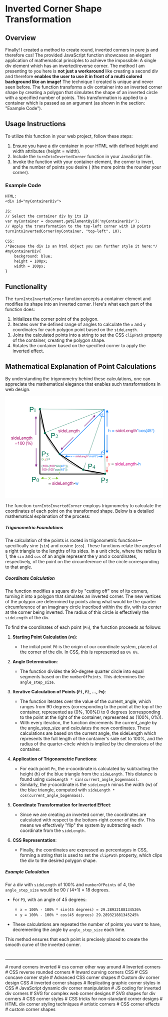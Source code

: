 # Inverted Corner Shape Transformation

## Overview
Finally! I created a method to create round, inverted corners in pure js and therefore css!
The provided JavaScript function showcases an elegant application of mathematical principles to achieve the impossible: A single div element which has an inverted/reverse corner.
The method I am presenting to you here is **not just a workaround** like creating a second div and therefore **enables the user to use it in front of a multi colored background like an image!**
The technique I created is unique and never seen before. 
The function transforms a div container into an inverted corner shape by creating a polygon that simulates the shape of an inverted circle with a specified number of points. This transformation is applied to a container which is passed as an argument (as shown in the section: "Example Code").


## Usage Instructions
To utilize this function in your web project, follow these steps:
1. Ensure you have a div container in your HTML with defined height and width attributes (height = width).
2. Include the `turnIntoInvertedCorner` function in your JavaScript file.
3. Invoke the function with your container element, the corner to invert, and the number of points you desire (
    (the more points the rounder your corner).

### Example Code
```
HTML:
<div id="myContainerDiv">

JS:
// Select the container div by its ID
var myContainer = document.getElementById('myContainerDiv');
// Apply the transformation to the top-left corner with 10 points
turnIntoInvertedCorner(myContainer, "top-left", 10);

CSS:
/*Because the div is an html object you can further style it here:*/
#myContainerDiv{
    background: blue;
    height = 100px;
    width = 100px;
}
```

## Functionality
The `turnIntoInvertedCorner` function accepts a container element and modifies its shape into an inverted corner. Here's what each part of the function does:
1. Initializes the corner point of the polygon.
2. Iterates over the defined range of angles to calculate the `x` and `y` coordinates for each polygon point based on the `sideLength`.
3. Joins the calculated points into a string to set the CSS `clipPath` property of the container, creating the polygon shape.
4. Rotates the container based on the specified corner to apply the inverted effect.

## Mathematical Explanation of Point Calculations
By understanding the trigonometry behind these calculations, one can appreciate the mathematical elegance that enables such transformations in web design.

![Explanation](MathDrawing.jpeg)

The function `turnIntoInvertedCorner` employs trigonometry to calculate the coordinates of each point on the transformed shape. Below is a detailed mathematical explanation of the process:

##### Trigonometric Foundations
The calculation of the points is rooted in trigonometric functions—specifically sine (`sin`) and cosine (`cos`). These functions relate the angles of a right triangle to the lengths of its sides. In a unit circle, where the radius is 1, the `sin` and `cos` of an angle represent the y and x coordinates, respectively, of the point on the circumference of the circle corresponding to that angle.

##### Coordinate Calculation
The function modifies a square div by "cutting off" one of its corners, turning it into a polygon that simulates an inverted corner. The new vertices of the polygon are determined by points along what would be the quarter circumference of an imaginary circle inscribed within the div, with its center at the corner being inverted. The radius of this circle is effectively the `sideLength` of the div.

To find the coordinates of each point (`Pn`), the function proceeds as follows:

1. **Starting Point Calculation (`P0`)**:
   - The initial point `P0` is the origin of our coordinate system, placed at the corner of the div. In CSS, this is represented as `0% 0%`.

2. **Angle Determination**:
   - The function divides the 90-degree quarter circle into equal segments based on the `numberOfPoints`. This determines the `angle_step_size`.

3. **Iterative Calculation of Points (`P1`, `P2`, ..., `Pn`)**:
   - The function iterates over the value of the current_angle, which ranges from 90 degrees (corresponding to the point at the top of the container, represented as (0%, 100%)) to 0 degrees (corresponding to the point at the right of the container, represented as (100%, 0%)).
   - With every iteration, the function decrements the current_angle by the angle_step_size and calculates the new coordinates. These calculations are based on the current angle, the sideLength which represents the full length of the container's side set to 100%, and the radius of the quarter-circle which is implied by the dimensions of the container.

4. **Application of Trigonometric Functions**:
   - For each point `Pn`, the x-coordinate is calculated by subtracting the height (h) of the blue triangle from the `sideLength`. This distance is found using `sideLength * sin(current_angle_bogenmass)`.
   - Similarly, the y-coordinate is the `sideLength` minus the width (w) of the blue triangle, computed with `sideLength * cos(current_angle_bogenmass)`.

5. **Coordinate Transformation for Inverted Effect**:
   - Since we are creating an inverted corner, the coordinates are calculated with respect to the bottom-right corner of the div. This means we effectively "flip" the system by subtracting each coordinate from the `sideLength`.

6. **CSS Representation**:
   - Finally, the coordinates are expressed as percentages in CSS, forming a string that is used to set the `clipPath` property, which clips the div to the desired polygon shape.

##### Example Calculation
For a div with `sideLength` of 100% and `numberOfPoints` of 4, the `angle_step_size` would be 90 / (4+1) = 18 degrees.

- For `P3`, with an angle of 45 degrees:
  - `x = 100% - 100% * sin(45 degrees) = 29.28932188134526%`
  - `y = 100% - 100% * cos(45 degrees) 29.289321881345245%`

- These calculations are repeated the number of points you want to have, decrementing the angle by `angle_step_size` each time.

This method ensures that each point is precisely placed to create the smooth curve of the inverted corner.

#
#
#

---

\# round corners inverted
\# css corner other way around
\# Inverted corners
\# CSS reverse rounded corners
\# Inward curving corners CSS
\# CSS concave corner style
\# Advanced CSS corner shapes
\# Custom div corner design CSS
\# inverted corner shapes
\# Replicating graphic corner styles in CSS
\# JavaScript dynamic div corner manipulation
\# JS coding for inverted div corners
\# SVG for complex web corner designs
\# SVG shapes for div corners
\# CSS corner styles
\# CSS tricks for non-standard corner designs
\# HTML div corner styling techniques
\# artistic corners
\# CSS corner effects
\# custom corner shapes




